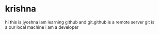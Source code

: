 # krishna
hi this is jyoshna iam learning github and git.github is a remote server git is a our local machine 
i am a developer 
